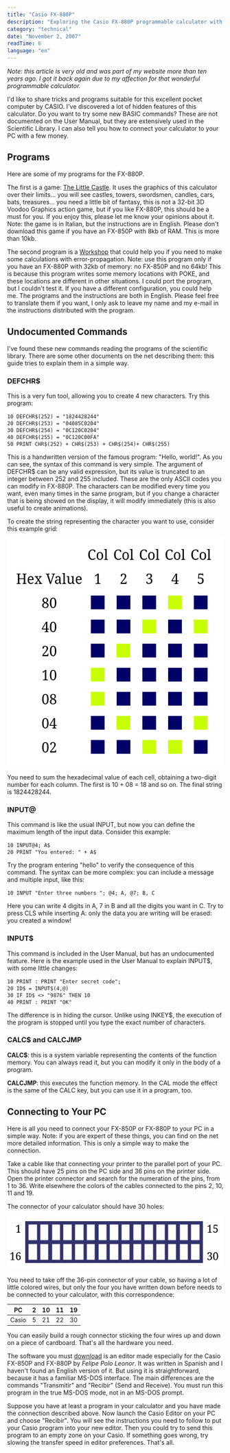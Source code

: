 ```yaml
---
title: "Casio FX-880P"
description: "Exploring the Casio FX-880P programmable calculator with hidden BASIC commands, custom character creation, programs including games, and how to connect it to a PC."
category: "technical"
date: "November 2, 2007"
readTime: 6
language: "en"
---
```


*Note: this article is very old and was part of my website more than ten years ago. I got it back again due to my affection for that wonderful programmable calculator.*

I'd like to share tricks and programs suitable for this excellent pocket computer by CASIO. I've discovered a lot of hidden features of this calculator. Do you want to try some new BASIC commands? These are not documented on the User Manual, but they are extensively used in the Scientific Library. I can also tell you how to connect your calculator to your PC with a few money.

## Programs

Here are some of my programs for the FX-880P.

The first is a game: [The Little Castle](/downloads/fx-880p/castle.zip). It uses the graphics of this calculator over their limits... you will see castles, towers, swordsmen, candles, cars, bats, treasures... you need a little bit of fantasy, this is not a 32-bit 3D Voodoo Graphics action game, but if you like FX-880P, this should be a must for you. If you enjoy this, please let me know your opinions about it. Note: the game is in Italian, but the instructions are in English. Please don't download this game if you have an FX-850P with 8kb of RAM. This is more than 10kb.

The second program is a [Workshop](/downloads/fx-880p/workshop.zip) that could help you if you need to make some calculations with error-propagation. Note: use this program only if you have an FX-880P with 32kb of memory: no FX-850P and no 64kb! This is because this program writes some memory locations with POKE, and these locations are different in other situations. I could port the program, but I couldn't test it. If you have a different configuration, you could help me. The programs and the instructions are both in English. Please feel free to translate them if you want, I only ask to leave my name and my e-mail in the instructions distributed with the program.

## Undocumented Commands

I've found these new commands reading the programs of the scientific library. There are some other documents on the net describing them: this guide tries to explain them in a simple way.

### DEFCHR$

This is a very fun tool, allowing you to create 4 new characters. Try this program:

```basic
10 DEFCHR$(252) = "1824428244"
20 DEFCHR$(253) = "04085C0204"
30 DEFCHR$(254) = "0C120C0204"
40 DEFCHR$(255) = "0C120C00FA"
50 PRINT CHR$(252) + CHR$(253) + CHR$(254)+ CHR$(255)
```

This is a handwritten version of the famous program: "Hello, world!". As you can see, the syntax of this command is very simple. The argument of DEFCHR$ can be any valid expression, but its value is truncated to an integer between 252 and 255 included. These are the only ASCII codes you can modify in FX-880P. The characters can be modified every time you want, even many times in the same program, but if you change a character that is being showed on the display, it will modify immediately (this is also useful to create animations).

To create the string representing the character you want to use, consider this example grid:

![Character creation grid](/images/blog/character.png)

You need to sum the hexadecimal value of each cell, obtaining a two-digit number for each column. The first is 10 + 08 = 18 and so on. The final string is 1824428244.

### INPUT@

This command is like the usual INPUT, but now you can define the maximum length of the input data. Consider this example:

```basic
10 INPUT@4; A$
20 PRINT "You entered: " + A$
```

Try the program entering "hello" to verify the consequence of this command. The syntax can be more complex: you can include a message and multiple input, like this:

```basic
10 INPUT "Enter three numbers "; @4; A, @7; B, C
```

Here you can write 4 digits in A, 7 in B and all the digits you want in C. Try to press CLS while inserting A: only the data you are writing will be erased: you created a window!

### INPUT$

This command is included in the User Manual, but has an undocumented feature. Here is the example used in the User Manual to explain INPUT$, with some little changes:

```basic
10 PRINT : PRINT "Enter secret code";
20 ID$ = INPUT$(4,@)
30 IF ID$ <> "9876" THEN 10
40 PRINT : PRINT "OK"
```

The difference is in hiding the cursor. Unlike using INKEY$, the execution of the program is stopped until you type the exact number of characters.

### CALC$ and CALCJMP

**CALC$**: this is a system variable representing the contents of the function memory. You can always read it, but you can modify it only in the body of a program.

**CALCJMP**: this executes the function memory. In the CAL mode the effect is the same of the CALC key, but you can use it in a program, too.

## Connecting to Your PC

Here is all you need to connect your FX-850P or FX-880P to your PC in a simple way. Note: if you are expert of these things, you can find on the net more detailed information. This is only a simple way to make the connection.

Take a cable like that connecting your printer to the parallel port of your PC. This should have 25 pins on the PC side and 36 pins on the printer side. Open the printer connector and search for the numeration of the pins, from 1 to 36. Write elsewhere the colors of the cables connected to the pins 2, 10, 11 and 19.

The connector of your calculator should have 30 holes:

![FX-880P Connector](/images/blog/connector.png)

You need to take off the 36-pin connector of your cable, so having a lot of little colored wires, but only the four you have written down before needs to be connected to your calculator, with this correspondence:

| PC | 2 | 10 | 11 | 19 |
|----|---|----|----|-----|
| Casio | 5 | 21 | 22 | 30 |

You can easily build a rough connector sticking the four wires up and down on a piece of cardboard. That's all the hardware you need.

The software you must [download](/downloads/fx-880p/casio14.zip) is an editor made especially for the Casio FX-850P and FX-880P by *Felipe Polo Leonor*. It was written in Spanish and I haven't found an English version of it. But using it is straightforward, because it has a familiar MS-DOS interface. The main differences are the commands "Transmitir" and "Recibir" (Send and Receive). You must run this program in the true MS-DOS mode, not in an MS-DOS prompt.

Suppose you have at least a program in your calculator and you have made the connection described above. Now launch the Casio Editor on your PC and choose "Recibir". You will see the instructions you need to follow to put your Casio program into your new editor. Then you could try to send this program to an empty zone on your Casio. If something goes wrong, try slowing the transfer speed in editor preferences. That's all.
